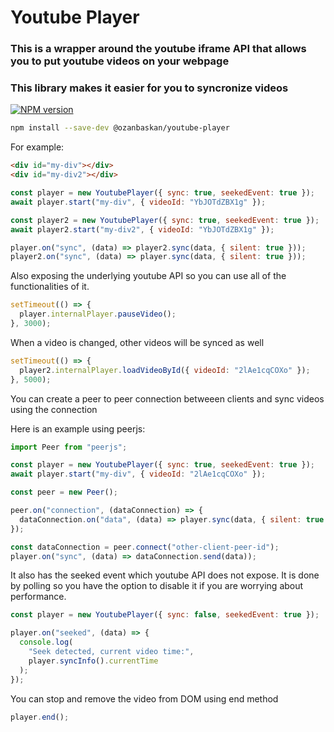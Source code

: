 # Youtube Player

### This is a wrapper around the youtube iframe API that allows you to put youtube videos on your webpage

### This library makes it easier for you to syncronize videos

[![NPM version](https://badge.fury.io/js/%40ozanbaskan%2Fyoutube-player.svg)](https://www.npmjs.com/package/@ozanbaskan/youtube-player)

```bash
npm install --save-dev @ozanbaskan/youtube-player
```

For example:

```html
<div id="my-div"></div>
<div id="my-div2"></div>
```

```javascript
const player = new YoutubePlayer({ sync: true, seekedEvent: true });
await player.start("my-div", { videoId: "YbJOTdZBX1g" });

const player2 = new YoutubePlayer({ sync: true, seekedEvent: true });
await player2.start("my-div2", { videoId: "YbJOTdZBX1g" });

player.on("sync", (data) => player2.sync(data, { silent: true }));
player2.on("sync", (data) => player.sync(data, { silent: true }));
```

Also exposing the underlying youtube API so you can use all of the functionalities of it.

```javascript
setTimeout(() => {
  player.internalPlayer.pauseVideo();
}, 3000);
```

When a video is changed, other videos will be synced as well

```javascript
setTimeout(() => {
  player2.internalPlayer.loadVideoById({ videoId: "2lAe1cqCOXo" });
}, 5000);
```

You can create a peer to peer connection betweeen clients and sync videos using the connection

Here is an example using peerjs:

```javascript
import Peer from "peerjs";

const player = new YoutubePlayer({ sync: true, seekedEvent: true });
await player.start("my-div", { videoId: "2lAe1cqCOXo" });

const peer = new Peer();

peer.on("connection", (dataConnection) => {
  dataConnection.on("data", (data) => player.sync(data, { silent: true }));
});

const dataConnection = peer.connect("other-client-peer-id");
player.on("sync", (data) => dataConnection.send(data));
```

It also has the seeked event which youtube API does not expose.
It is done by polling so you have the option to disable it if you are worrying about performance.

```javascript
const player = new YoutubePlayer({ sync: false, seekedEvent: true });

player.on("seeked", (data) => {
  console.log(
    "Seek detected, current video time:",
    player.syncInfo().currentTime
  );
});
```

You can stop and remove the video from DOM using end method

```javascript
player.end();
```
